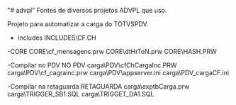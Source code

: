﻿"# advpl" 
Fontes de diversos projetos ADVPL que uso.

Projeto para automatizar a carga do TOTVSPDV.
- includes
INCLUDES\CF.CH

-CORE
CORE\cf_mensagens.prw
CORE\dtHrToN.prw
CORE\HASH.PRW

-Compilar no PDV
NO PDV
carga\PDV\cfChCargaInc.PRW
carga\PDV\cf_cagrainc.prw
carga\PDV\appserver.ini
carga\PDV\_cargaCF.ini

-Compilar na retaguarda
RETAGUARDA
carga\exptbCarga.prw
carga\TRIGGER_SB1.SQL
carga\TRIGGET_DA1.SQL